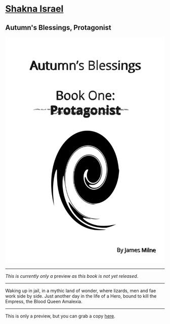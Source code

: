 # [Shakna Israel](/)

## Autumn's Blessings, Protagonist

![Autumn's Blessings, Protagonist](/protagonist.png)

---

*This is currently only a* preview *as this book is not yet released*.

---

Waking up in jail, in a mythic land of wonder, where lizards, men and fae work side by side. Just another day in the life of a Hero, bound to kill the Empress, the Blood Queen Amalexia.

---

This is only a preview, but you can grab a copy [here](https://shakna.keybase.pub/Protagonist.epub).
